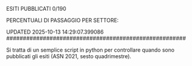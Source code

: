ESITI PUBBLICATI 0/190 

PERCENTUALI DI PASSAGGIO PER SETTORE:

UPDATED 2025-10-13 14:29:07.399086
###################################################### 

Si tratta di un semplice script in python per controllare quando sono pubblicati gli esiti (ASN 2021, sesto quadrimestre).

